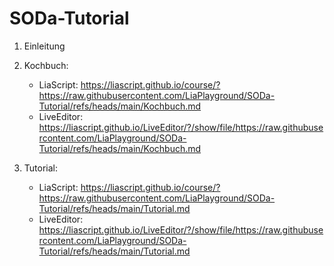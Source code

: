 # SODa-Tutorial

1. Einleitung

2. Kochbuch:

   - LiaScript: https://liascript.github.io/course/?https://raw.githubusercontent.com/LiaPlayground/SODa-Tutorial/refs/heads/main/Kochbuch.md
   - LiveEditor: https://liascript.github.io/LiveEditor/?/show/file/https://raw.githubusercontent.com/LiaPlayground/SODa-Tutorial/refs/heads/main/Kochbuch.md

3. Tutorial:

   - LiaScript: https://liascript.github.io/course/?https://raw.githubusercontent.com/LiaPlayground/SODa-Tutorial/refs/heads/main/Tutorial.md
   - LiveEditor: https://liascript.github.io/LiveEditor/?/show/file/https://raw.githubusercontent.com/LiaPlayground/SODa-Tutorial/refs/heads/main/Tutorial.md